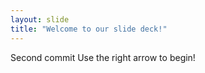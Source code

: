 ```yaml
---
layout: slide
title: "Welcome to our slide deck!"
---
```

Second commit
Use the right arrow to begin!
